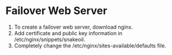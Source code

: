 # Failover Web Server
<ol>
  <li>To create a failover web server, download nginx.</li>
  <li>Add certificate and public key information in /etc/nginx/snippets/snakeoil.</li>
  <li> Completely change the /etc/nginx/sites-available/defaults file.</li>
